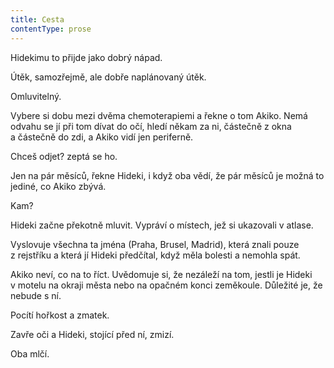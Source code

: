 ```yaml
---
title: Cesta
contentType: prose
---
```


<section>

Hidekimu to přijde jako dobrý nápad.

Útěk, samozřejmě, ale dobře naplánovaný útěk.

Omluvitelný.

Vybere si dobu mezi dvěma chemoterapiemi a řekne o tom Akiko. Nemá odvahu se jí při tom dívat do očí, hledí někam za ni, částečně z okna a částečně do zdi, a Akiko vidí jen periferně.

Chceš odjet? zeptá se ho.

Jen na pár měsíců, řekne Hideki, i když oba vědí, že pár měsíců je možná to jediné, co Akiko zbývá.

Kam?

Hideki začne překotně mluvit. Vypráví o místech, jež si ukazovali v atlase.

Vyslovuje všechna ta jména (Praha, Brusel, Madrid), která znali pouze z rejstříku a která jí Hideki předčítal, když měla bolesti a nemohla spát.

Akiko neví, co na to říct. Uvědomuje si, že nezáleží na tom, jestli je Hideki v motelu na okraji města nebo na opačném konci zeměkoule. Důležité je, že nebude s ní.

Pocítí hořkost a zmatek.

Zavře oči a Hideki, stojící před ní, zmizí.

Oba mlčí.

</section>

